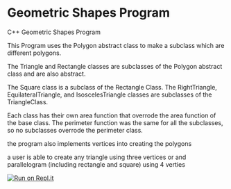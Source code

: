 # Geometric Shapes Program
C++ Geometric Shapes Program

This Program uses the Polygon abstract class to make a subclass which are different polygons.

The Triangle and Rectangle classes are subclasses of the Polygon abstract class and are also abstract.

The Square class is a subclass of the Rectangle Class. The RightTriangle, EquilateralTriangle, and IsoscelesTriangle classes are subclasses of the TriangleClass.

Each class has their own area function that overrode the area function of the base class. The perimeter function was the same for all the subclasses, so no subclasses overrode the perimeter class.

 the program also implements vertices into creating the polygons
 
 a user is able to create any triangle using three vertices or and parallelogram (including rectangle and square) using 4 verties

[![Run on Repl.it](https://repl.it/badge/github/danielzelfo/GeometricShapes)](https://repl.it/github/danielzelfo/GeometricShapes)

